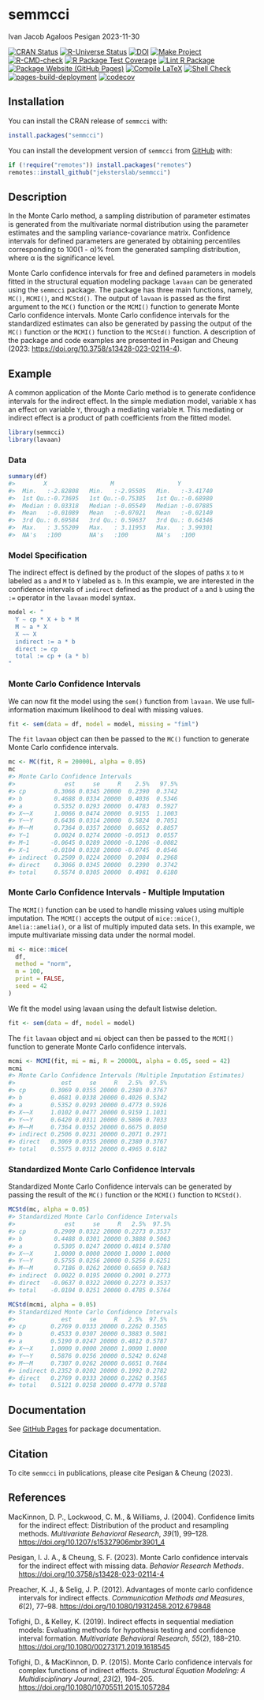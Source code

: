 semmcci
================
Ivan Jacob Agaloos Pesigan
2023-11-30

<!-- README.md is generated from .setup/readme/README.Rmd. Please edit that file -->
<!-- badges: start -->

[![CRAN
Status](https://www.r-pkg.org/badges/version/semmcci)](https://cran.r-project.org/package=semmcci)
[![R-Universe
Status](https://jeksterslab.r-universe.dev/badges/semmcci)](https://jeksterslab.r-universe.dev)
[![DOI](https://zenodo.org/badge/DOI/10.3758/s13428-023-02114-4.svg)](https://doi.org/10.3758/s13428-023-02114-4)
[![Make
Project](https://github.com/jeksterslab/semmcci/actions/workflows/make.yml/badge.svg)](https://github.com/jeksterslab/semmcci/actions/workflows/make.yml)
[![R-CMD-check](https://github.com/jeksterslab/semmcci/actions/workflows/check-full.yml/badge.svg)](https://github.com/jeksterslab/semmcci/actions/workflows/check-full.yml)
[![R Package Test
Coverage](https://github.com/jeksterslab/semmcci/actions/workflows/test-coverage.yml/badge.svg)](https://github.com/jeksterslab/semmcci/actions/workflows/test-coverage.yml)
[![Lint R
Package](https://github.com/jeksterslab/semmcci/actions/workflows/lint.yml/badge.svg)](https://github.com/jeksterslab/semmcci/actions/workflows/lint.yml)
[![Package Website (GitHub
Pages)](https://github.com/jeksterslab/semmcci/actions/workflows/pkgdown-gh-pages.yml/badge.svg)](https://github.com/jeksterslab/semmcci/actions/workflows/pkgdown-gh-pages.yml)
[![Compile
LaTeX](https://github.com/jeksterslab/semmcci/actions/workflows/latex.yml/badge.svg)](https://github.com/jeksterslab/semmcci/actions/workflows/latex.yml)
[![Shell
Check](https://github.com/jeksterslab/semmcci/actions/workflows/shellcheck.yml/badge.svg)](https://github.com/jeksterslab/semmcci/actions/workflows/shellcheck.yml)
[![pages-build-deployment](https://github.com/jeksterslab/semmcci/actions/workflows/pages/pages-build-deployment/badge.svg)](https://github.com/jeksterslab/semmcci/actions/workflows/pages/pages-build-deployment)
[![codecov](https://codecov.io/gh/jeksterslab/semmcci/branch/main/graph/badge.svg?token=KVLUET3DJ6)](https://codecov.io/gh/jeksterslab/semmcci)
<!-- badges: end -->

## Installation

You can install the CRAN release of `semmcci` with:

``` r
install.packages("semmcci")
```

You can install the development version of `semmcci` from
[GitHub](https://github.com/jeksterslab/semmcci) with:

``` r
if (!require("remotes")) install.packages("remotes")
remotes::install_github("jeksterslab/semmcci")
```

## Description

In the Monte Carlo method, a sampling distribution of parameter
estimates is generated from the multivariate normal distribution using
the parameter estimates and the sampling variance-covariance matrix.
Confidence intervals for defined parameters are generated by obtaining
percentiles corresponding to 100(1 - α)% from the generated sampling
distribution, where α is the significance level.

Monte Carlo confidence intervals for free and defined parameters in
models fitted in the structural equation modeling package `lavaan` can
be generated using the `semmcci` package. The package has three main
functions, namely, `MC()`, `MCMI()`, and `MCStd()`. The output of
`lavaan` is passed as the first argument to the `MC()` function or the
`MCMI()` function to generate Monte Carlo confidence intervals. Monte
Carlo confidence intervals for the standardized estimates can also be
generated by passing the output of the `MC()` function or the `MCMI()`
function to the `MCStd()` function. A description of the package and
code examples are presented in Pesigan and Cheung (2023:
<https://doi.org/10.3758/s13428-023-02114-4>).

## Example

A common application of the Monte Carlo method is to generate confidence
intervals for the indirect effect. In the simple mediation model,
variable `X` has an effect on variable `Y`, through a mediating variable
`M`. This mediating or indirect effect is a product of path coefficients
from the fitted model.

``` r
library(semmcci)
library(lavaan)
```

### Data

``` r
summary(df)
#>        X                  M                  Y           
#>  Min.   :-2.82808   Min.   :-2.95505   Min.   :-3.41740  
#>  1st Qu.:-0.73695   1st Qu.:-0.75385   1st Qu.:-0.68980  
#>  Median : 0.03318   Median :-0.05549   Median :-0.07885  
#>  Mean   :-0.01089   Mean   :-0.07021   Mean   :-0.02140  
#>  3rd Qu.: 0.69584   3rd Qu.: 0.59637   3rd Qu.: 0.64346  
#>  Max.   : 3.55209   Max.   : 3.11953   Max.   : 3.99301  
#>  NA's   :100        NA's   :100        NA's   :100
```

### Model Specification

The indirect effect is defined by the product of the slopes of paths `X`
to `M` labeled as `a` and `M` to `Y` labeled as `b`. In this example, we
are interested in the confidence intervals of `indirect` defined as the
product of `a` and `b` using the `:=` operator in the `lavaan` model
syntax.

``` r
model <- "
  Y ~ cp * X + b * M
  M ~ a * X
  X ~~ X
  indirect := a * b
  direct := cp
  total := cp + (a * b)
"
```

### Monte Carlo Confidence Intervals

We can now fit the model using the `sem()` function from `lavaan`. We
use full-information maximum likelihood to deal with missing values.

``` r
fit <- sem(data = df, model = model, missing = "fiml")
```

The `fit` `lavaan` object can then be passed to the `MC()` function to
generate Monte Carlo confidence intervals.

``` r
mc <- MC(fit, R = 20000L, alpha = 0.05)
mc
#> Monte Carlo Confidence Intervals
#>              est     se     R    2.5%   97.5%
#> cp        0.3066 0.0345 20000  0.2390  0.3742
#> b         0.4688 0.0334 20000  0.4036  0.5346
#> a         0.5352 0.0293 20000  0.4783  0.5927
#> X~~X      1.0066 0.0474 20000  0.9155  1.1003
#> Y~~Y      0.6436 0.0314 20000  0.5824  0.7051
#> M~~M      0.7364 0.0357 20000  0.6652  0.8057
#> Y~1       0.0024 0.0274 20000 -0.0513  0.0557
#> M~1      -0.0645 0.0289 20000 -0.1206 -0.0082
#> X~1      -0.0104 0.0328 20000 -0.0745  0.0546
#> indirect  0.2509 0.0224 20000  0.2084  0.2968
#> direct    0.3066 0.0345 20000  0.2390  0.3742
#> total     0.5574 0.0305 20000  0.4981  0.6180
```

### Monte Carlo Confidence Intervals - Multiple Imputation

The `MCMI()` function can be used to handle missing values using
multiple imputation. The `MCMI()` accepts the output of `mice::mice()`,
`Amelia::amelia()`, or a list of multiply imputed data sets. In this
example, we impute multivariate missing data under the normal model.

``` r
mi <- mice::mice(
  df,
  method = "norm",
  m = 100,
  print = FALSE,
  seed = 42
)
```

We fit the model using lavaan using the default listwise deletion.

``` r
fit <- sem(data = df, model = model)
```

The `fit` `lavaan` object and `mi` object can then be passed to the
`MCMI()` function to generate Monte Carlo confidence intervals.

``` r
mcmi <- MCMI(fit, mi = mi, R = 20000L, alpha = 0.05, seed = 42)
mcmi
#> Monte Carlo Confidence Intervals (Multiple Imputation Estimates)
#>             est     se     R   2.5%  97.5%
#> cp       0.3069 0.0355 20000 0.2380 0.3767
#> b        0.4681 0.0338 20000 0.4026 0.5342
#> a        0.5352 0.0293 20000 0.4773 0.5926
#> X~~X     1.0102 0.0477 20000 0.9159 1.1031
#> Y~~Y     0.6420 0.0311 20000 0.5806 0.7033
#> M~~M     0.7364 0.0352 20000 0.6675 0.8050
#> indirect 0.2506 0.0231 20000 0.2071 0.2971
#> direct   0.3069 0.0355 20000 0.2380 0.3767
#> total    0.5575 0.0312 20000 0.4965 0.6182
```

### Standardized Monte Carlo Confidence Intervals

Standardized Monte Carlo Confidence intervals can be generated by
passing the result of the `MC()` function or the `MCMI()` function to
`MCStd()`.

``` r
MCStd(mc, alpha = 0.05)
#> Standardized Monte Carlo Confidence Intervals
#>              est     se     R   2.5%  97.5%
#> cp        0.2909 0.0322 20000 0.2273 0.3537
#> b         0.4488 0.0301 20000 0.3888 0.5063
#> a         0.5305 0.0247 20000 0.4814 0.5780
#> X~~X      1.0000 0.0000 20000 1.0000 1.0000
#> Y~~Y      0.5755 0.0256 20000 0.5256 0.6251
#> M~~M      0.7186 0.0262 20000 0.6659 0.7683
#> indirect  0.0022 0.0195 20000 0.2001 0.2773
#> direct   -0.0637 0.0322 20000 0.2273 0.3537
#> total    -0.0104 0.0251 20000 0.4785 0.5764
```

``` r
MCStd(mcmi, alpha = 0.05)
#> Standardized Monte Carlo Confidence Intervals
#>             est     se     R   2.5%  97.5%
#> cp       0.2769 0.0333 20000 0.2262 0.3565
#> b        0.4533 0.0307 20000 0.3883 0.5081
#> a        0.5190 0.0247 20000 0.4812 0.5787
#> X~~X     1.0000 0.0000 20000 1.0000 1.0000
#> Y~~Y     0.5876 0.0256 20000 0.5242 0.6248
#> M~~M     0.7307 0.0262 20000 0.6651 0.7684
#> indirect 0.2352 0.0202 20000 0.1992 0.2782
#> direct   0.2769 0.0333 20000 0.2262 0.3565
#> total    0.5121 0.0258 20000 0.4778 0.5788
```

## Documentation

See [GitHub Pages](https://jeksterslab.github.io/semmcci/index.html) for
package documentation.

## Citation

To cite `semmcci` in publications, please cite Pesigan & Cheung (2023).

## References

<div id="refs" class="references csl-bib-body hanging-indent"
line-spacing="2">

<div id="ref-MacKinnon-Lockwood-Williams-2004" class="csl-entry">

MacKinnon, D. P., Lockwood, C. M., & Williams, J. (2004). Confidence
limits for the indirect effect: Distribution of the product and
resampling methods. *Multivariate Behavioral Research*, *39*(1), 99–128.
<https://doi.org/10.1207/s15327906mbr3901_4>

</div>

<div id="ref-Pesigan-Cheung-2023" class="csl-entry">

Pesigan, I. J. A., & Cheung, S. F. (2023). Monte Carlo confidence
intervals for the indirect effect with missing data. *Behavior Research
Methods*. <https://doi.org/10.3758/s13428-023-02114-4>

</div>

<div id="ref-Preacher-Selig-2012" class="csl-entry">

Preacher, K. J., & Selig, J. P. (2012). Advantages of monte carlo
confidence intervals for indirect effects. *Communication Methods and
Measures*, *6*(2), 77–98. <https://doi.org/10.1080/19312458.2012.679848>

</div>

<div id="ref-Tofighi-Kelley-2019" class="csl-entry">

Tofighi, D., & Kelley, K. (2019). Indirect effects in sequential
mediation models: Evaluating methods for hypothesis testing and
confidence interval formation. *Multivariate Behavioral Research*,
*55*(2), 188–210. <https://doi.org/10.1080/00273171.2019.1618545>

</div>

<div id="ref-Tofighi-MacKinnon-2015" class="csl-entry">

Tofighi, D., & MacKinnon, D. P. (2015). Monte Carlo confidence intervals
for complex functions of indirect effects. *Structural Equation
Modeling: A Multidisciplinary Journal*, *23*(2), 194–205.
<https://doi.org/10.1080/10705511.2015.1057284>

</div>

</div>
